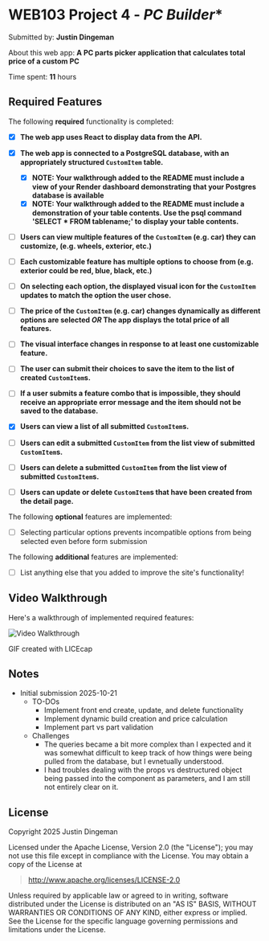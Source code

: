 # WEB103 Project 4 - *PC Builder**

Submitted by: **Justin Dingeman**

About this web app: **A PC parts picker application that calculates total price of a custom PC**

Time spent: **11** hours

## Required Features

The following **required** functionality is completed:

<!-- Make sure to check off completed functionality below -->
- [x] **The web app uses React to display data from the API.**
- [x] **The web app is connected to a PostgreSQL database, with an appropriately structured `CustomItem` table.**
  - [x]  **NOTE: Your walkthrough added to the README must include a view of your Render dashboard demonstrating that your Postgres database is available**
  - [x]  **NOTE: Your walkthrough added to the README must include a demonstration of your table contents. Use the psql command 'SELECT * FROM tablename;' to display your table contents.**
- [ ] **Users can view **multiple** features of the `CustomItem` (e.g. car) they can customize, (e.g. wheels, exterior, etc.)**
- [ ] **Each customizable feature has multiple options to choose from (e.g. exterior could be red, blue, black, etc.)**
- [ ] **On selecting each option, the displayed visual icon for the `CustomItem` updates to match the option the user chose.**
- [ ] **The price of the `CustomItem` (e.g. car) changes dynamically as different options are selected *OR* The app displays the total price of all features.**
- [ ] **The visual interface changes in response to at least one customizable feature.**
- [ ] **The user can submit their choices to save the item to the list of created `CustomItem`s.**
- [ ] **If a user submits a feature combo that is impossible, they should receive an appropriate error message and the item should not be saved to the database.**
- [x] **Users can view a list of all submitted `CustomItem`s.**
- [ ] **Users can edit a submitted `CustomItem` from the list view of submitted `CustomItem`s.**
- [ ] **Users can delete a submitted `CustomItem` from the list view of submitted `CustomItem`s.**
- [ ] **Users can update or delete `CustomItem`s that have been created from the detail page.**


The following **optional** features are implemented:

- [ ] Selecting particular options prevents incompatible options from being selected even before form submission

The following **additional** features are implemented:

- [ ] List anything else that you added to improve the site's functionality!

## Video Walkthrough

Here's a walkthrough of implemented required features:

<img src='pc-builder-demo.gif' title='Video Walkthrough' width='' alt='Video Walkthrough' />

<!-- Replace this with whatever GIF tool you used! -->
GIF created with LICEcap
<!-- Recommended tools:
[Kap](https://getkap.co/) for macOS
[ScreenToGif](https://www.screentogif.com/) for Windows
[peek](https://github.com/phw/peek) for Linux. -->

## Notes

- Initial submission 2025-10-21
  - TO-DOs
    - Implement front end create, update, and delete functionality
    - Implement dynamic build creation and price calculation
    - Implement part vs part validation
  - Challenges
    - The queries became a bit more complex than I expected and it was somewhat difficult to keep track of how things were being pulled from the database, but I evnetually understood.
    - I had troubles dealing with the props vs destructured object being passed into the component as parameters, and I am still not entirely clear on it. 

## License

Copyright 2025 Justin Dingeman

Licensed under the Apache License, Version 2.0 (the "License"); you may not use this file except in compliance with the License. You may obtain a copy of the License at

> http://www.apache.org/licenses/LICENSE-2.0

Unless required by applicable law or agreed to in writing, software distributed under the License is distributed on an "AS IS" BASIS, WITHOUT WARRANTIES OR CONDITIONS OF ANY KIND, either express or implied. See the License for the specific language governing permissions and limitations under the License.